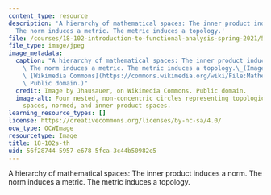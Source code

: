 ```yaml
---
content_type: resource
description: 'A hierarchy of mathematical spaces: The inner product induces a norm.
  The norm induces a metric. The metric induces a topology.'
file: /courses/18-102-introduction-to-functional-analysis-spring-2021/56f287445957e6785fca3c44b50982e5_18-102s21-th.jpg
file_type: image/jpeg
image_metadata:
  caption: "A hierarchy of mathematical spaces: The inner product induces a norm.\
    \ The norm induces a metric. The metric induces a topology.\_(Image by Jhausauer,on\
    \ [Wikimedia Commons](https://commons.wikimedia.org/wiki/File:Mathematical_Spaces.png).\
    \ Public domain.)"
  credit: Image by Jhausauer, on Wikimedia Commons. Public domain.
  image-alt: Four nested, non-concentric circles representing topological space, metric
    spaces, normed, and inner product spaces.
learning_resource_types: []
license: https://creativecommons.org/licenses/by-nc-sa/4.0/
ocw_type: OCWImage
resourcetype: Image
title: 18-102s-th
uid: 56f28744-5957-e678-5fca-3c44b50982e5
---
```

A hierarchy of mathematical spaces: The inner product induces a norm. The norm induces a metric. The metric induces a topology.